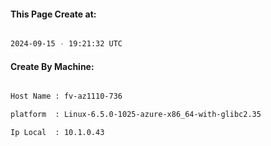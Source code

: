 
   
#### This Page Create at:

```bash

2024-09-15 - 19:21:32 UTC

```

#### Create By Machine:

```bash

Host Name : fv-az1110-736

platform  : Linux-6.5.0-1025-azure-x86_64-with-glibc2.35

Ip Local  : 10.1.0.43

```

